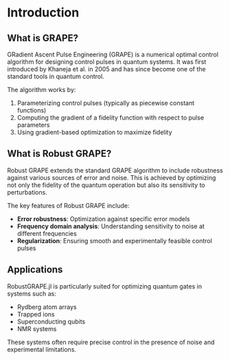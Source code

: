 # Introduction

## What is GRAPE?

GRadient Ascent Pulse Engineering (GRAPE) is a numerical optimal control algorithm for designing control pulses in quantum systems. It was first introduced by Khaneja et al. in 2005 and has since become one of the standard tools in quantum control.

The algorithm works by:  
1. Parameterizing control pulses (typically as piecewise constant functions)
2. Computing the gradient of a fidelity function with respect to pulse parameters
3. Using gradient-based optimization to maximize fidelity

## What is Robust GRAPE?

Robust GRAPE extends the standard GRAPE algorithm to include robustness against various sources of error and noise. This is achieved by optimizing not only the fidelity of the quantum operation but also its sensitivity to perturbations.

The key features of Robust GRAPE include:

- **Error robustness**: Optimization against specific error models
- **Frequency domain analysis**: Understanding sensitivity to noise at different frequencies
- **Regularization**: Ensuring smooth and experimentally feasible control pulses

## Applications

RobustGRAPE.jl is particularly suited for optimizing quantum gates in systems such as:

- Rydberg atom arrays
- Trapped ions
- Superconducting qubits
- NMR systems

These systems often require precise control in the presence of noise and experimental limitations.